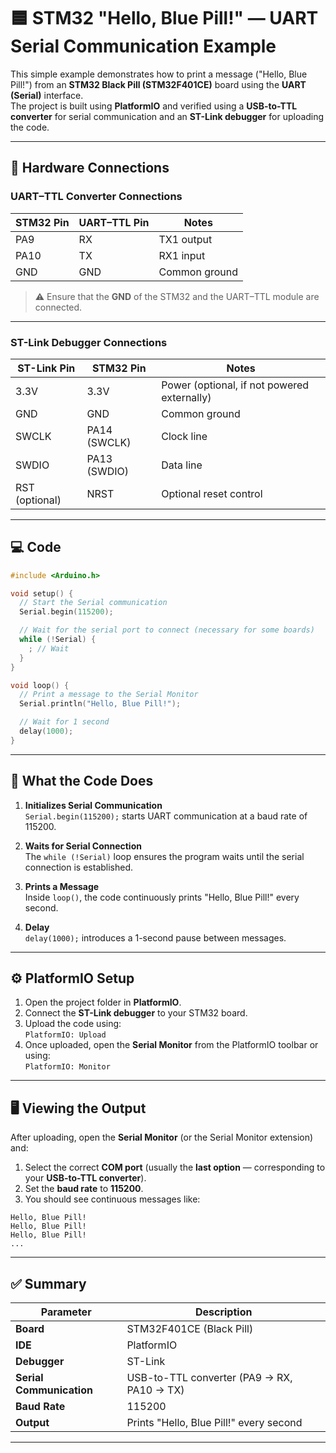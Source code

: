 # 🟦 STM32 "Hello, Blue Pill!" — UART Serial Communication Example

This simple example demonstrates how to print a message ("Hello, Blue Pill!") from an **STM32 Black Pill (STM32F401CE)** board using the **UART (Serial)** interface.  
The project is built using **PlatformIO** and verified using a **USB-to-TTL converter** for serial communication and an **ST-Link debugger** for uploading the code.

---

## 🔧 Hardware Connections

### UART–TTL Converter Connections

| STM32 Pin | UART–TTL Pin | Notes          |
|------------|---------------|----------------|
| PA9        | RX            | TX1 output     |
| PA10       | TX            | RX1 input      |
| GND        | GND           | Common ground  |

> ⚠️ Ensure that the **GND** of the STM32 and the UART–TTL module are connected.

---

### ST-Link Debugger Connections

| ST-Link Pin | STM32 Pin | Notes                   |
|--------------|------------|--------------------------|
| 3.3V         | 3.3V       | Power (optional, if not powered externally) |
| GND          | GND        | Common ground           |
| SWCLK        | PA14 (SWCLK) | Clock line             |
| SWDIO        | PA13 (SWDIO) | Data line              |
| RST (optional) | NRST     | Optional reset control  |

---

## 💻 Code

```cpp
#include <Arduino.h>

void setup() {
  // Start the Serial communication
  Serial.begin(115200);

  // Wait for the serial port to connect (necessary for some boards)
  while (!Serial) {
    ; // Wait
  }
}

void loop() {
  // Print a message to the Serial Monitor
  Serial.println("Hello, Blue Pill!");

  // Wait for 1 second
  delay(1000);
}
```

---

## 🧠 What the Code Does

1. **Initializes Serial Communication**  
`Serial.begin(115200);` starts UART communication at a baud rate of 115200.

2. **Waits for Serial Connection**  
The `while (!Serial)` loop ensures the program waits until the serial connection is established.

3. **Prints a Message**  
Inside `loop()`, the code continuously prints "Hello, Blue Pill!" every second.

4. **Delay**  
`delay(1000);` introduces a 1-second pause between messages.

---

## ⚙️ PlatformIO Setup

1. Open the project folder in **PlatformIO**.
2. Connect the **ST-Link debugger** to your STM32 board.
3. Upload the code using:  
   `PlatformIO: Upload`
4. Once uploaded, open the **Serial Monitor** from the PlatformIO toolbar or using:  
   `PlatformIO: Monitor`

---

## 🖥️ Viewing the Output

After uploading, open the **Serial Monitor** (or the Serial Monitor extension) and:

1. Select the correct **COM port** (usually the **last option** — corresponding to your **USB-to-TTL converter**).  
2. Set the **baud rate** to **115200**.  
3. You should see continuous messages like:

```
Hello, Blue Pill!
Hello, Blue Pill!
Hello, Blue Pill!
...
```

---

## ✅ Summary

| Parameter | Description |
|-----------|-------------|
| **Board** | STM32F401CE (Black Pill) |
| **IDE** | PlatformIO |
| **Debugger** | ST-Link |
| **Serial Communication** | USB-to-TTL converter (PA9 → RX, PA10 → TX) |
| **Baud Rate** | 115200 |
| **Output** | Prints "Hello, Blue Pill!" every second |

---

